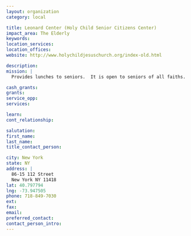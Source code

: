 ```yaml
---
layout: organization
category: local

title: Leonard Center (Holy Child Senior Citizens Center)
impact_area: The Elderly
keywords: 
location_services: 
location_offices: 
website: http://www.holychildjesuschurch.org/index-old.html

description: 
mission: |
  Provides lunches to seniors.  It is open to seniors of all faiths.

cash_grants: 
grants: 
service_opp: 
services: 

learn: 
cont_relationship: 

salutation: 
first_name: 
last_name: 
title_contact_person: 

city: New York
state: NY
address: |
  86-15 112 Street  
  New York NY 11418
lat: 40.797794
lng: -73.947505
phone: 718-849-7030
ext: 
fax: 
email: 
preferred_contact: 
contact_person_intro: 
---
```

